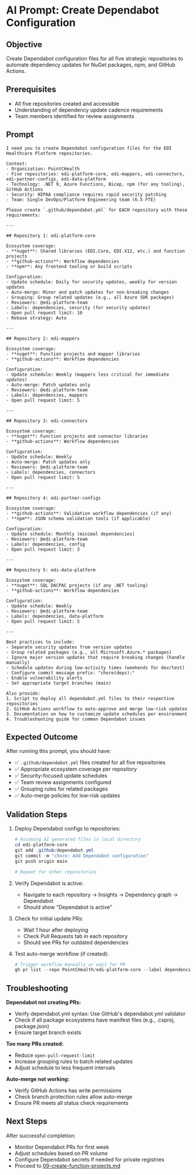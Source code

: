 # AI Prompt: Create Dependabot Configuration

## Objective

Create Dependabot configuration files for all five strategic repositories to automate dependency updates for NuGet packages, npm, and GitHub Actions.

## Prerequisites

- All five repositories created and accessible
- Understanding of dependency update cadence requirements
- Team members identified for review assignments

## Prompt

```text
I need you to create Dependabot configuration files for the EDI Healthcare Platform repositories.

Context:
- Organization: PointCHealth
- Five repositories: edi-platform-core, edi-mappers, edi-connectors, edi-partner-configs, edi-data-platform
- Technology: .NET 9, Azure Functions, Bicep, npm (for any tooling), GitHub Actions
- Security: HIPAA compliance requires rapid security patching
- Team: Single DevOps/Platform Engineering team (6.5 FTE)

Please create `.github/dependabot.yml` for EACH repository with these requirements:

---

## Repository 1: edi-platform-core

Ecosystem coverage:
- **nuget**: Shared libraries (EDI.Core, EDI.X12, etc.) and function projects
- **github-actions**: Workflow dependencies
- **npm**: Any frontend tooling or build scripts

Configuration:
- Update schedule: Daily for security updates, weekly for version updates
- Auto-merge: Minor and patch updates for non-breaking changes
- Grouping: Group related updates (e.g., all Azure SDK packages)
- Reviewers: @edi-platform-team
- Labels: dependencies, security (for security updates)
- Open pull request limit: 10
- Rebase strategy: Auto

---

## Repository 2: edi-mappers

Ecosystem coverage:
- **nuget**: Function projects and mapper libraries
- **github-actions**: Workflow dependencies

Configuration:
- Update schedule: Weekly (mappers less critical for immediate updates)
- Auto-merge: Patch updates only
- Reviewers: @edi-platform-team
- Labels: dependencies, mappers
- Open pull request limit: 5

---

## Repository 3: edi-connectors

Ecosystem coverage:
- **nuget**: Function projects and connector libraries
- **github-actions**: Workflow dependencies

Configuration:
- Update schedule: Weekly
- Auto-merge: Patch updates only
- Reviewers: @edi-platform-team
- Labels: dependencies, connectors
- Open pull request limit: 5

---

## Repository 4: edi-partner-configs

Ecosystem coverage:
- **github-actions**: Validation workflow dependencies (if any)
- **npm**: JSON schema validation tools (if applicable)

Configuration:
- Update schedule: Monthly (minimal dependencies)
- Reviewers: @edi-platform-team
- Labels: dependencies, config
- Open pull request limit: 3

---

## Repository 5: edi-data-platform

Ecosystem coverage:
- **nuget**: SQL DACPAC projects (if any .NET tooling)
- **github-actions**: Workflow dependencies

Configuration:
- Update schedule: Weekly
- Reviewers: @edi-platform-team
- Labels: dependencies, data-platform
- Open pull request limit: 5

---

Best practices to include:
- Separate security updates from version updates
- Group related packages (e.g., all Microsoft.Azure.* packages)
- Ignore major version updates that require breaking changes (handle manually)
- Schedule updates during low-activity times (weekends for dev/test)
- Configure commit message prefix: "chore(deps):"
- Enable vulnerability alerts
- Set appropriate target branches (main)

Also provide:
1. Script to deploy all dependabot.yml files to their respective repositories
2. GitHub Actions workflow to auto-approve and merge low-risk updates
3. Documentation on how to customize update schedules per environment
4. Troubleshooting guide for common Dependabot issues
```

## Expected Outcome

After running this prompt, you should have:

- ✅ `.github/dependabot.yml` files created for all five repositories
- ✅ Appropriate ecosystem coverage per repository
- ✅ Security-focused update schedules
- ✅ Team review assignments configured
- ✅ Grouping rules for related packages
- ✅ Auto-merge policies for low-risk updates

## Validation Steps

1. Deploy Dependabot configs to repositories:

   ```powershell
   # Assuming AI generated files in local directory
   cd edi-platform-core
   git add .github/dependabot.yml
   git commit -m "chore: Add Dependabot configuration"
   git push origin main
   
   # Repeat for other repositories
   ```

2. Verify Dependabot is active:
   - Navigate to each repository → Insights → Dependency graph → Dependabot
   - Should show "Dependabot is active"

3. Check for initial update PRs:
   - Wait 1 hour after deploying
   - Check Pull Requests tab in each repository
   - Should see PRs for outdated dependencies

4. Test auto-merge workflow (if created):

   ```powershell
   # Trigger workflow manually or wait for PR
   gh pr list --repo PointCHealth/edi-platform-core --label dependencies
   ```

## Troubleshooting

**Dependabot not creating PRs:**

- Verify dependabot.yml syntax: Use GitHub's dependabot.yml validator
- Check if all package ecosystems have manifest files (e.g., .csproj, package.json)
- Ensure target branch exists

**Too many PRs created:**

- Reduce `open-pull-request-limit`
- Increase grouping rules to batch related updates
- Adjust schedule to less frequent intervals

**Auto-merge not working:**

- Verify GitHub Actions has write permissions
- Check branch protection rules allow auto-merge
- Ensure PR meets all status check requirements

## Next Steps

After successful completion:

- Monitor Dependabot PRs for first week
- Adjust schedules based on PR volume
- Configure Dependabot secrets if needed for private registries
- Proceed to [09-create-function-projects.md](09-create-function-projects.md)

